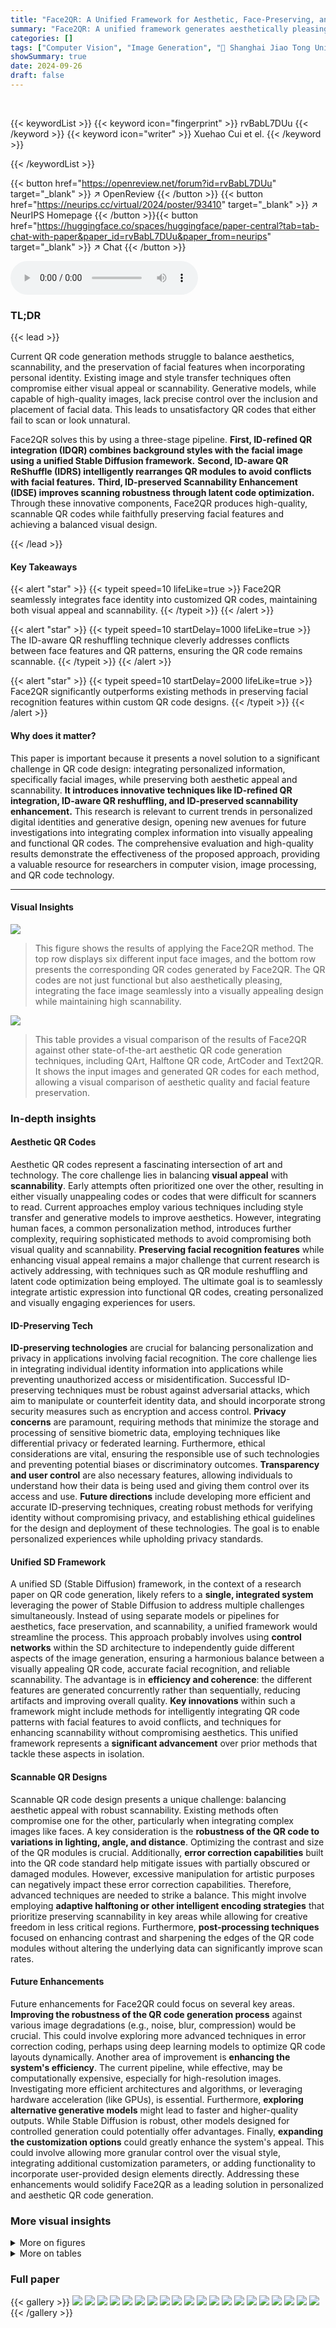 ```yaml
---
title: "Face2QR: A Unified Framework for Aesthetic, Face-Preserving, and Scannable QR Code Generation"
summary: "Face2QR: A unified framework generates aesthetically pleasing, scannable QR codes that faithfully preserve facial features, solving the conflict between aesthetics, identity, and scannability."
categories: []
tags: ["Computer Vision", "Image Generation", "🏢 Shanghai Jiao Tong University",]
showSummary: true
date: 2024-09-26
draft: false
---
```


<br>

{{< keywordList >}}
{{< keyword icon="fingerprint" >}} rvBabL7DUu {{< /keyword >}}
{{< keyword icon="writer" >}} Xuehao Cui et el. {{< /keyword >}}
 
{{< /keywordList >}}

{{< button href="https://openreview.net/forum?id=rvBabL7DUu" target="_blank" >}}
↗ OpenReview
{{< /button >}}
{{< button href="https://neurips.cc/virtual/2024/poster/93410" target="_blank" >}}
↗ NeurIPS Homepage
{{< /button >}}{{< button href="https://huggingface.co/spaces/huggingface/paper-central?tab=tab-chat-with-paper&paper_id=rvBabL7DUu&paper_from=neurips" target="_blank" >}}
↗ Chat
{{< /button >}}



<audio controls>
    <source src="https://ai-paper-reviewer.com/rvBabL7DUu/podcast.wav" type="audio/wav">
    Your browser does not support the audio element.
</audio>


### TL;DR


{{< lead >}}

Current QR code generation methods struggle to balance aesthetics, scannability, and the preservation of facial features when incorporating personal identity.  Existing image and style transfer techniques often compromise either visual appeal or scannability. Generative models, while capable of high-quality images, lack precise control over the inclusion and placement of facial data.  This leads to unsatisfactory QR codes that either fail to scan or look unnatural. 

Face2QR solves this by using a three-stage pipeline.  **First, ID-refined QR integration (IDQR) combines background styles with the facial image using a unified Stable Diffusion framework.**  **Second, ID-aware QR ReShuffle (IDRS) intelligently rearranges QR modules to avoid conflicts with facial features.** **Third, ID-preserved Scannability Enhancement (IDSE) improves scanning robustness through latent code optimization.**  Through these innovative components, Face2QR produces high-quality, scannable QR codes while faithfully preserving facial features and achieving a balanced visual design.

{{< /lead >}}


#### Key Takeaways

{{< alert "star" >}}
{{< typeit speed=10 lifeLike=true >}} Face2QR seamlessly integrates face identity into customized QR codes, maintaining both visual appeal and scannability. {{< /typeit >}}
{{< /alert >}}

{{< alert "star" >}}
{{< typeit speed=10 startDelay=1000 lifeLike=true >}} The ID-aware QR reshuffling technique cleverly addresses conflicts between face features and QR patterns, ensuring the QR code remains scannable. {{< /typeit >}}
{{< /alert >}}

{{< alert "star" >}}
{{< typeit speed=10 startDelay=2000 lifeLike=true >}} Face2QR significantly outperforms existing methods in preserving facial recognition features within custom QR code designs. {{< /typeit >}}
{{< /alert >}}

#### Why does it matter?
This paper is important because it presents a novel solution to a significant challenge in QR code design: integrating personalized information, specifically facial images, while preserving both aesthetic appeal and scannability.  **It introduces innovative techniques like ID-refined QR integration, ID-aware QR reshuffling, and ID-preserved scannability enhancement.** This research is relevant to current trends in personalized digital identities and generative design, opening new avenues for future investigations into integrating complex information into visually appealing and functional QR codes. The comprehensive evaluation and high-quality results demonstrate the effectiveness of the proposed approach, providing a valuable resource for researchers in computer vision, image processing, and QR code technology.

------
#### Visual Insights



![](https://ai-paper-reviewer.com/rvBabL7DUu/figures_1_1.jpg)

> This figure shows the results of applying the Face2QR method.  The top row displays six different input face images, and the bottom row presents the corresponding QR codes generated by Face2QR.  The QR codes are not just functional but also aesthetically pleasing, integrating the face image seamlessly into a visually appealing design while maintaining high scannability.





![](https://ai-paper-reviewer.com/rvBabL7DUu/tables_6_1.jpg)

> This table provides a visual comparison of the results of Face2QR against other state-of-the-art aesthetic QR code generation techniques, including QArt, Halftone QR code, ArtCoder and Text2QR.  It shows the input images and generated QR codes for each method, allowing a visual comparison of aesthetic quality and facial feature preservation.





### In-depth insights


#### Aesthetic QR Codes
Aesthetic QR codes represent a fascinating intersection of art and technology.  The core challenge lies in balancing **visual appeal** with **scannability**.  Early attempts often prioritized one over the other, resulting in either visually unappealing codes or codes that were difficult for scanners to read.  Current approaches employ various techniques including style transfer and generative models to improve aesthetics. However, integrating human faces, a common personalization method, introduces further complexity, requiring sophisticated methods to avoid compromising both visual quality and scannability.  **Preserving facial recognition features** while enhancing visual appeal remains a major challenge that current research is actively addressing, with techniques such as QR module reshuffling and latent code optimization being employed.  The ultimate goal is to seamlessly integrate artistic expression into functional QR codes, creating personalized and visually engaging experiences for users.

#### ID-Preserving Tech
**ID-preserving technologies** are crucial for balancing personalization and privacy in applications involving facial recognition.  The core challenge lies in integrating individual identity information into applications while preventing unauthorized access or misidentification.  Successful ID-preserving techniques must be robust against adversarial attacks, which aim to manipulate or counterfeit identity data, and should incorporate strong security measures such as encryption and access control.  **Privacy concerns** are paramount, requiring methods that minimize the storage and processing of sensitive biometric data, employing techniques like differential privacy or federated learning.  Furthermore, ethical considerations are vital, ensuring the responsible use of such technologies and preventing potential biases or discriminatory outcomes.  **Transparency and user control** are also necessary features, allowing individuals to understand how their data is being used and giving them control over its access and use.  **Future directions** include developing more efficient and accurate ID-preserving techniques, creating robust methods for verifying identity without compromising privacy, and establishing ethical guidelines for the design and deployment of these technologies.  The goal is to enable personalized experiences while upholding privacy standards.

#### Unified SD Framework
A unified SD (Stable Diffusion) framework, in the context of a research paper on QR code generation, likely refers to a **single, integrated system** leveraging the power of Stable Diffusion to address multiple challenges simultaneously.  Instead of using separate models or pipelines for aesthetics, face preservation, and scannability, a unified framework would streamline the process. This approach probably involves using **control networks** within the SD architecture to independently guide different aspects of the image generation, ensuring a harmonious balance between a visually appealing QR code, accurate facial recognition, and reliable scannability.  The advantage is in **efficiency and coherence**:  the different features are generated concurrently rather than sequentially, reducing artifacts and improving overall quality.  **Key innovations** within such a framework might include methods for intelligently integrating QR code patterns with facial features to avoid conflicts, and techniques for enhancing scannability without compromising aesthetics.  This unified framework represents a **significant advancement** over prior methods that tackle these aspects in isolation.

#### Scannable QR Designs
Scannable QR code design presents a unique challenge: balancing aesthetic appeal with robust scannability.  Existing methods often compromise one for the other, particularly when integrating complex images like faces.  A key consideration is the **robustness of the QR code to variations in lighting, angle, and distance**.  Optimizing the contrast and size of the QR modules is crucial. Additionally, **error correction capabilities** built into the QR code standard help mitigate issues with partially obscured or damaged modules. However, excessive manipulation for artistic purposes can negatively impact these error correction capabilities. Therefore, advanced techniques are needed to strike a balance. This might involve employing **adaptive halftoning or other intelligent encoding strategies** that prioritize preserving scannability in key areas while allowing for creative freedom in less critical regions.  Furthermore, **post-processing techniques** focused on enhancing contrast and sharpening the edges of the QR code modules without altering the underlying data can significantly improve scan rates.

#### Future Enhancements
Future enhancements for Face2QR could focus on several key areas.  **Improving the robustness of the QR code generation process** against various image degradations (e.g., noise, blur, compression) would be crucial.  This could involve exploring more advanced techniques in error correction coding, perhaps using deep learning models to optimize QR code layouts dynamically. Another area of improvement is **enhancing the system's efficiency**. The current pipeline, while effective, may be computationally expensive, especially for high-resolution images.  Investigating more efficient architectures and algorithms, or leveraging hardware acceleration (like GPUs), is essential. Furthermore, **exploring alternative generative models** might lead to faster and higher-quality outputs. While Stable Diffusion is robust, other models designed for controlled generation could potentially offer advantages.  Finally, **expanding the customization options** could greatly enhance the system's appeal. This could involve allowing more granular control over the visual style, integrating additional customization parameters, or adding functionality to incorporate user-provided design elements directly.  Addressing these enhancements would solidify Face2QR as a leading solution in personalized and aesthetic QR code generation.


### More visual insights

<details>
<summary>More on figures
</summary>


![](https://ai-paper-reviewer.com/rvBabL7DUu/figures_3_1.jpg)

> This figure illustrates the Face2QR pipeline, which consists of three stages: ID-refined QR integration (IDQR), ID-aware QR ReShuffle (IDRS), and ID-preserved Scannability Enhancement (IDSE).  The pipeline takes as input a facial image, text prompts, and a QR code message. IDQR generates an initial QR image by integrating the facial image with a customizable background, using a Stable Diffusion model guided by control networks. IDRS addresses the conflict between face and QR code patterns by reshuffling the QR modules while preserving facial features. Finally, IDSE enhances the QR code's scannability using latent code optimization. The figure visually shows the process flow and error rates at each stage, highlighting the reduction in errors from 43.85% to 0.01%.


![](https://ai-paper-reviewer.com/rvBabL7DUu/figures_4_1.jpg)

> This figure illustrates the Face2QR pipeline, a three-stage process for generating personalized QR codes that preserve facial identity while maintaining aesthetic appeal and scannability.  Stage 1 (IDQR) integrates the face and background using a Stable Diffusion model. Stage 2 (IDRS) resolves conflicts between the face and QR code by rearranging modules. Stage 3 (IDSE) enhances scannability via latent code optimization.  The figure visually shows the process with images and error rates at each stage.


![](https://ai-paper-reviewer.com/rvBabL7DUu/figures_6_1.jpg)

> This figure displays a comparison between input face images and their corresponding QR codes generated using the Face2QR framework. The top row shows the input face images while the bottom row presents the QR codes, each integrated with the corresponding face image.  The QR codes demonstrate high scanning resilience and pleasing aesthetic quality, showcasing the ability of Face2QR to seamlessly blend face identity, aesthetics and scannability.


![](https://ai-paper-reviewer.com/rvBabL7DUu/figures_7_1.jpg)

> This figure illustrates the Face2QR pipeline, which consists of three stages: ID-refined QR integration (IDQR), ID-aware QR ReShuffle (IDRS), and ID-preserved Scannability Enhancement (IDSE).  IDQR integrates the face and QR code seamlessly; IDRS shuffles QR modules to reduce conflicts with the face while maintaining scannability; and IDSE refines the generated image to further boost scannability.  The figure shows the flow of the process and highlights the error rates at each stage, illustrating how Face2QR successfully generates highly scannable QR codes that preserve facial identity.


![](https://ai-paper-reviewer.com/rvBabL7DUu/figures_7_2.jpg)

> This figure showcases the results of the Face2QR model.  The top row displays input face images, while the bottom row shows the corresponding QR codes generated by the model. The codes are designed to seamlessly integrate the facial image with the QR code patterns, maintaining both facial recognition accuracy and scannability. They are visually appealing and display high-quality results.


![](https://ai-paper-reviewer.com/rvBabL7DUu/figures_8_1.jpg)

> This figure presents the results of a user study comparing Face2QR against ArtCoder and Text2QR.  The user study evaluated the performance of each method in terms of both face ID preservation (how well the face is preserved in the generated QR code) and aesthetic quality (how visually appealing the generated QR code is). The bar chart shows the percentage of times each method was preferred by users for face ID preservation and aesthetic quality.  Face2QR demonstrates a significant advantage over the other two methods in both categories.


![](https://ai-paper-reviewer.com/rvBabL7DUu/figures_8_2.jpg)

> This figure illustrates the ID-Aware QR ReShuffle (IDRS) and ID-Preserved Scannability Enhancement (IDSE) modules. IDRS addresses conflicts between face ID and QR codes by fixing the facial and marker regions and reshuffling other modules. IDSE enhances the QR code scannability by optimizing the latent code using an adaptive loss function, which balances face ID preservation and aesthetic quality.  The visualization D highlights how the adaptive loss in IDSE gently modifies the face region, unlike the uniform loss.


![](https://ai-paper-reviewer.com/rvBabL7DUu/figures_9_1.jpg)

> This figure visualizes the difference between QR images before and after applying the IDSE module with uniform and adaptive losses. The first row shows the result using uniform loss, highlighting significant changes in the facial region. The second row, using adaptive loss, demonstrates a gentler modification of the face region, achieving a better balance between face identity preservation and scannability.


![](https://ai-paper-reviewer.com/rvBabL7DUu/figures_9_2.jpg)

> This figure displays the results of the Face2QR model. The top row shows the input face images.  The bottom row shows the corresponding QR codes generated by the model.  The QR codes seamlessly integrate the faces into aesthetically pleasing and varied backgrounds, while maintaining both the integrity of the facial features and the scannability of the QR code.


![](https://ai-paper-reviewer.com/rvBabL7DUu/figures_12_1.jpg)

> This figure shows the curves of four metrics during the IDSE (ID-preserved Scannability Enhancement) process.  Each curve represents a different sample, and the curves track the changes in Adaptive Code Loss (Lc), Aesthetic Content Loss (La), Face Region Error Modules (ef), and Total Error Modules (e) over 300 iterations. The plot provides a visualization of how these metrics evolve during the optimization process of the IDSE module, highlighting the convergence towards a balanced compromise between face ID preservation, aesthetic quality, and QR scannability.


![](https://ai-paper-reviewer.com/rvBabL7DUu/figures_13_1.jpg)

> This figure illustrates the Face2QR pipeline, a three-stage process for generating personalized QR codes.  The first stage (IDQR) integrates face and background using a unified Stable Diffusion framework. The second stage (IDRS) rearranges QR modules to resolve conflicts between the face and QR code, ensuring scannability and visual harmony.  The third stage (IDSE) enhances scanning robustness via latent code optimization, balancing face ID, aesthetics, and QR functionality.  The figure visually represents this flow and highlights the error rate reduction at each stage.


![](https://ai-paper-reviewer.com/rvBabL7DUu/figures_14_1.jpg)

> This figure illustrates the Face2QR pipeline, a three-stage process for creating personalized QR codes.  Stage 1 (ID-Refined QR Integration, IDQR) generates an initial QR code by combining background styles with the input face image using a Stable Diffusion model.  This stage, however, may lead to conflicts between the face and QR code patterns.  Stage 2 (ID-Aware QR ReShuffle, IDRS) addresses these conflicts by rearranging QR modules to maintain image quality and scannability. Finally, Stage 3 (ID-Preserved Scannability Enhancement, IDSE) optimizes the QR code's scannability without sacrificing aesthetics or face recognition.


![](https://ai-paper-reviewer.com/rvBabL7DUu/figures_15_1.jpg)

> This figure illustrates the Face2QR pipeline, a three-stage process for generating personalized QR codes.  Stage 1 (ID-refined QR Integration, IDQR) combines background and face ID using a unified Stable Diffusion framework. Stage 2 (ID-aware QR ReShuffle, IDRS) addresses conflicts between face IDs and QR patterns by rearranging QR modules while preserving facial features. Finally, Stage 3 (ID-preserved Scannability Enhancement, IDSE) optimizes latent codes to improve scanning robustness.  The figure highlights the error rates at each stage, showing a significant reduction in errors after the IDRS and IDSE stages.


</details>




<details>
<summary>More on tables
</summary>


![](https://ai-paper-reviewer.com/rvBabL7DUu/tables_8_1.jpg)
> This table presents the quantitative results of testing the scannability of QR codes generated by Face2QR and compares them with the results of Text2QR.  The success rate is measured across three different sizes of QR codes (3cm x 3cm, 5cm x 5cm, and 7cm x 7cm) and two angles (45° and 90°). Three different QR code scanners (Scanner, TikTok, and WeChat) were used to assess the scannability. The high success rates demonstrate the robustness and reliability of the generated QR codes in various practical settings.

![](https://ai-paper-reviewer.com/rvBabL7DUu/tables_8_2.jpg)
> This table quantitatively compares the performance of Face2QR with ArtCoder and Text2QR in terms of face ID preservation and aesthetic quality.  Face feature distance (d) measures the similarity between the generated QR code's facial features and the original image's facial features; a higher value indicates better preservation.  The Aesbench score (Ba) provides an objective aesthetic quality assessment, with higher scores representing better aesthetics.  Face2QR demonstrates superior performance across both metrics.

![](https://ai-paper-reviewer.com/rvBabL7DUu/tables_16_1.jpg)
> This table presents a qualitative comparison of Face2QR against other state-of-the-art aesthetic QR code generation techniques, including QArt, Halftone QR code, ArtCoder, and Text2QR.  It visually demonstrates the differences in aesthetic quality, face ID preservation, and QR code pattern integration achieved by each method.  The input images are the same for all methods, allowing for a direct comparison of their outputs.

</details>




### Full paper

{{< gallery >}}
<img src="https://ai-paper-reviewer.com/rvBabL7DUu/1.png" class="grid-w50 md:grid-w33 xl:grid-w25" />
<img src="https://ai-paper-reviewer.com/rvBabL7DUu/2.png" class="grid-w50 md:grid-w33 xl:grid-w25" />
<img src="https://ai-paper-reviewer.com/rvBabL7DUu/3.png" class="grid-w50 md:grid-w33 xl:grid-w25" />
<img src="https://ai-paper-reviewer.com/rvBabL7DUu/4.png" class="grid-w50 md:grid-w33 xl:grid-w25" />
<img src="https://ai-paper-reviewer.com/rvBabL7DUu/5.png" class="grid-w50 md:grid-w33 xl:grid-w25" />
<img src="https://ai-paper-reviewer.com/rvBabL7DUu/6.png" class="grid-w50 md:grid-w33 xl:grid-w25" />
<img src="https://ai-paper-reviewer.com/rvBabL7DUu/7.png" class="grid-w50 md:grid-w33 xl:grid-w25" />
<img src="https://ai-paper-reviewer.com/rvBabL7DUu/8.png" class="grid-w50 md:grid-w33 xl:grid-w25" />
<img src="https://ai-paper-reviewer.com/rvBabL7DUu/9.png" class="grid-w50 md:grid-w33 xl:grid-w25" />
<img src="https://ai-paper-reviewer.com/rvBabL7DUu/10.png" class="grid-w50 md:grid-w33 xl:grid-w25" />
<img src="https://ai-paper-reviewer.com/rvBabL7DUu/11.png" class="grid-w50 md:grid-w33 xl:grid-w25" />
<img src="https://ai-paper-reviewer.com/rvBabL7DUu/12.png" class="grid-w50 md:grid-w33 xl:grid-w25" />
<img src="https://ai-paper-reviewer.com/rvBabL7DUu/13.png" class="grid-w50 md:grid-w33 xl:grid-w25" />
<img src="https://ai-paper-reviewer.com/rvBabL7DUu/14.png" class="grid-w50 md:grid-w33 xl:grid-w25" />
<img src="https://ai-paper-reviewer.com/rvBabL7DUu/15.png" class="grid-w50 md:grid-w33 xl:grid-w25" />
<img src="https://ai-paper-reviewer.com/rvBabL7DUu/16.png" class="grid-w50 md:grid-w33 xl:grid-w25" />
<img src="https://ai-paper-reviewer.com/rvBabL7DUu/17.png" class="grid-w50 md:grid-w33 xl:grid-w25" />
<img src="https://ai-paper-reviewer.com/rvBabL7DUu/18.png" class="grid-w50 md:grid-w33 xl:grid-w25" />
<img src="https://ai-paper-reviewer.com/rvBabL7DUu/19.png" class="grid-w50 md:grid-w33 xl:grid-w25" />
<img src="https://ai-paper-reviewer.com/rvBabL7DUu/20.png" class="grid-w50 md:grid-w33 xl:grid-w25" />
{{< /gallery >}}